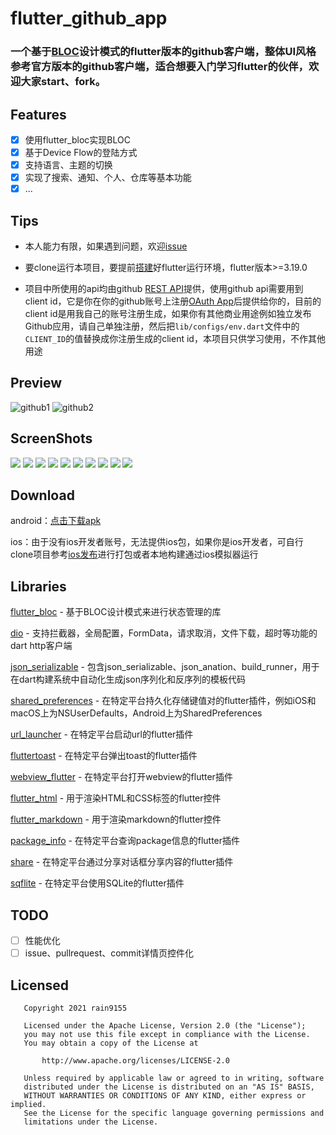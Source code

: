 # flutter_github_app
### 一个基于[BLOC](https://www.didierboelens.com/2018/08/reactive-programming-streams-bloc/)设计模式的flutter版本的github客户端，整体UI风格参考官方版本的github客户端，适合想要入门学习flutter的伙伴，欢迎大家start、fork。

## Features
- [x] 使用flutter_bloc实现BLOC
- [x] 基于Device Flow的登陆方式
- [x] 支持语言、主题的切换
- [x] 实现了搜索、通知、个人、仓库等基本功能
- [x] ...

## Tips
- 本人能力有限，如果遇到问题，欢迎[issue](https://github.com/rain9155/flutter_github_app/issues)

- 要clone运行本项目，要提前[搭建](https://flutter.dev/docs/get-started/install)好flutter运行环境，flutter版本>=3.19.0

- 项目中所使用的api均由github [REST API](https://docs.github.com/en/rest)提供，使用github api需要用到client id，它是你在你的github账号上注册[OAuth App](https://github.com/settings/applications/new)后提供给你的，目前的client id是用我自己的账号注册生成，如果你有其他商业用途例如独立发布Github应用，请自己单独注册，然后把`lib/configs/env.dart`文件中的`CLIENT_ID`的值替换成你注册生成的client id，本项目只供学习使用，不作其他用途

## Preview
![github1](screenshots/github1.gif)
![github2](screenshots/github2.gif)

## ScreenShots
![](screenshots/github1.jpg)
![](screenshots/github2.jpg)
![](screenshots/github3.jpg)
![](screenshots/github4.jpg)
![](screenshots/github5.jpg)
![](screenshots/github6.jpg)
![](screenshots/github7.jpg)
![](screenshots/github8.jpg)
![](screenshots/github9.jpg)
![](screenshots/github10.jpg)

## Download
android：[点击下载apk](https://github.com/rain9155/flutter_github_app/releases/download/2.0.0/app-release.apk)

ios：由于没有ios开发者账号，无法提供ios包，如果你是ios开发者，可自行clone项目参考[ios发布](https://flutter.dev/docs/deployment/ios)进行打包或者本地构建通过ios模拟器运行

## Libraries
[flutter_bloc](https://pub.dev/packages/flutter_bloc) - 基于BLOC设计模式来进行状态管理的库

[dio](https://pub.dev/packages/dio) - 支持拦截器，全局配置，FormData，请求取消，文件下载，超时等功能的dart http客户端

[json_serializable](https://github.com/google/json_serializable.dart) - 包含json_serializable、json_anation、build_runner，用于在dart构建系统中自动化生成json序列化和反序列的模板代码

[shared_preferences](https://pub.dev/packages/shared_preferences) - 在特定平台持久化存储键值对的flutter插件，例如iOS和macOS上为NSUserDefaults，Android上为SharedPreferences

[url_launcher](https://pub.dev/packages/url_launcher) - 在特定平台启动url的flutter插件

[fluttertoast](https://pub.dev/packages/fluttertoast) - 在特定平台弹出toast的flutter插件

[webview_flutter](https://pub.dev/packages/webview_flutter) - 在特定平台打开webview的flutter插件

[flutter_html](https://pub.dev/packages/flutter_html) - 用于渲染HTML和CSS标签的flutter控件

[flutter_markdown](https://pub.dev/packages/flutter_markdown) - 用于渲染markdown的flutter控件

[package_info](https://pub.dev/packages/package_info) - 在特定平台查询package信息的flutter插件

[share](https://pub.dev/packages/share) - 在特定平台通过分享对话框分享内容的flutter插件

[sqflite](https://pub.dev/packages/sqflite) - 在特定平台使用SQLite的flutter插件

## TODO
- [ ] 性能优化
- [ ] issue、pullrequest、commit详情页控件化

## Licensed
```
   Copyright 2021 rain9155

   Licensed under the Apache License, Version 2.0 (the "License");
   you may not use this file except in compliance with the License.
   You may obtain a copy of the License at

       http://www.apache.org/licenses/LICENSE-2.0

   Unless required by applicable law or agreed to in writing, software
   distributed under the License is distributed on an "AS IS" BASIS,
   WITHOUT WARRANTIES OR CONDITIONS OF ANY KIND, either express or implied.
   See the License for the specific language governing permissions and
   limitations under the License.
```
